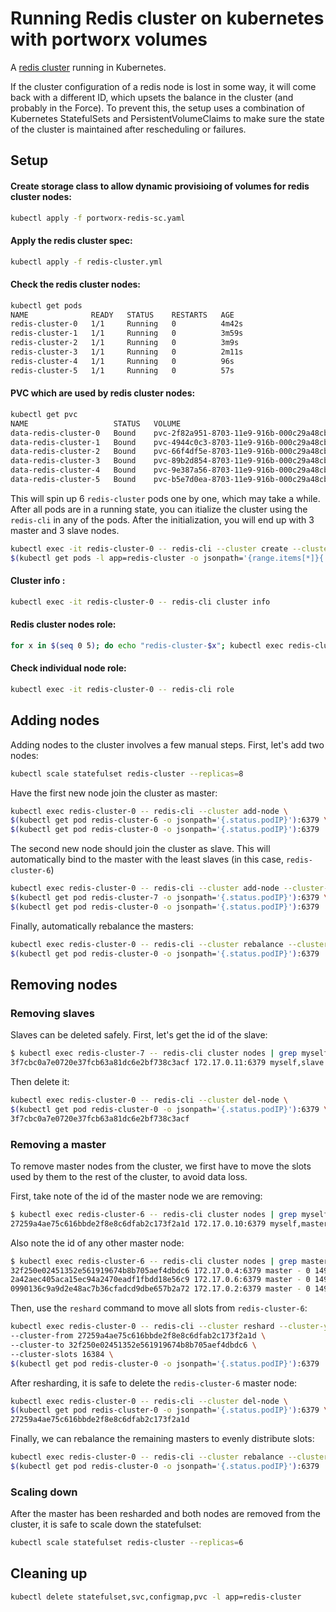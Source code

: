 # Running Redis cluster on kubernetes with portworx volumes 

A [redis cluster](https://redis.io/topics/cluster-tutorial) running in Kubernetes.

If the cluster configuration of a redis node is lost in some way, it will come back with a different ID, which upsets the balance in the cluster (and probably in the Force). To prevent this, the setup uses a combination of Kubernetes StatefulSets and PersistentVolumeClaims to make sure the state of the cluster is maintained after rescheduling or failures.

## Setup

#### Create storage class to allow dynamic provisioing of volumes for redis cluster nodes:
```bash
kubectl apply -f portworx-redis-sc.yaml
```

#### Apply the redis cluster spec:
``` bash
kubectl apply -f redis-cluster.yml
```

#### Check the redis cluster nodes:
```bash
kubectl get pods
NAME              READY   STATUS    RESTARTS   AGE
redis-cluster-0   1/1     Running   0          4m42s
redis-cluster-1   1/1     Running   0          3m59s
redis-cluster-2   1/1     Running   0          3m9s
redis-cluster-3   1/1     Running   0          2m11s
redis-cluster-4   1/1     Running   0          96s
redis-cluster-5   1/1     Running   0          57s
```

#### PVC which are used by redis cluster nodes:
```bash
kubectl get pvc
NAME                   STATUS   VOLUME                                     CAPACITY   ACCESS MODES   STORAGECLASS        AGE
data-redis-cluster-0   Bound    pvc-2f82a951-8703-11e9-916b-000c29a48cb7   10Gi       RWO            portworx-redis-sc   4m11s
data-redis-cluster-1   Bound    pvc-4944c0c3-8703-11e9-916b-000c29a48cb7   10Gi       RWO            portworx-redis-sc   3m28s
data-redis-cluster-2   Bound    pvc-66f4df5e-8703-11e9-916b-000c29a48cb7   10Gi       RWO            portworx-redis-sc   2m38s
data-redis-cluster-3   Bound    pvc-89b2d854-8703-11e9-916b-000c29a48cb7   10Gi       RWO            portworx-redis-sc   100s
data-redis-cluster-4   Bound    pvc-9e387a56-8703-11e9-916b-000c29a48cb7   10Gi       RWO            portworx-redis-sc   65s
data-redis-cluster-5   Bound    pvc-b5e7d0ea-8703-11e9-916b-000c29a48cb7   10Gi       RWO            portworx-redis-sc   26s
```

This will spin up 6 `redis-cluster` pods one by one, which may take a while. After all pods are in a running state, you can itialize the cluster using the `redis-cli` in any of the pods. After the initialization, you will end up with 3 master and 3 slave nodes.
``` bash
kubectl exec -it redis-cluster-0 -- redis-cli --cluster create --cluster-replicas 1 \
$(kubectl get pods -l app=redis-cluster -o jsonpath='{range.items[*]}{.status.podIP}:6379 ')
```

#### Cluster info :
```bash
kubectl exec -it redis-cluster-0 -- redis-cli cluster info
```

#### Redis cluster nodes role:
```bash
for x in $(seq 0 5); do echo "redis-cluster-$x"; kubectl exec redis-cluster-$x -- redis-cli role; echo; done
```

#### Check individual node role:
```bash
kubectl exec -it redis-cluster-0 -- redis-cli role
```

## Adding nodes
Adding nodes to the cluster involves a few manual steps. First, let's add two nodes:
``` bash
kubectl scale statefulset redis-cluster --replicas=8
```

Have the first new node join the cluster as master:
``` bash
kubectl exec redis-cluster-0 -- redis-cli --cluster add-node \
$(kubectl get pod redis-cluster-6 -o jsonpath='{.status.podIP}'):6379 \
$(kubectl get pod redis-cluster-0 -o jsonpath='{.status.podIP}'):6379
```

The second new node should join the cluster as slave. This will automatically bind to the master with the least slaves (in this case, `redis-cluster-6`)
``` bash
kubectl exec redis-cluster-0 -- redis-cli --cluster add-node --cluster-slave \
$(kubectl get pod redis-cluster-7 -o jsonpath='{.status.podIP}'):6379 \
$(kubectl get pod redis-cluster-0 -o jsonpath='{.status.podIP}'):6379
```

Finally, automatically rebalance the masters:
``` bash
kubectl exec redis-cluster-0 -- redis-cli --cluster rebalance --cluster-use-empty-masters \
$(kubectl get pod redis-cluster-0 -o jsonpath='{.status.podIP}'):6379
```

## Removing nodes

### Removing slaves
Slaves can be deleted safely. First, let's get the id of the slave:

``` bash
$ kubectl exec redis-cluster-7 -- redis-cli cluster nodes | grep myself
3f7cbc0a7e0720e37fcb63a81dc6e2bf738c3acf 172.17.0.11:6379 myself,slave 32f250e02451352e561919674b8b705aef4dbdc6 0 0 0 connected
```

Then delete it:
``` bash
kubectl exec redis-cluster-0 -- redis-cli --cluster del-node \
$(kubectl get pod redis-cluster-0 -o jsonpath='{.status.podIP}'):6379 \
3f7cbc0a7e0720e37fcb63a81dc6e2bf738c3acf
```

### Removing a master
To remove master nodes from the cluster, we first have to move the slots used by them to the rest of the cluster, to avoid data loss.

First, take note of the id of the master node we are removing:
``` bash
$ kubectl exec redis-cluster-6 -- redis-cli cluster nodes | grep myself
27259a4ae75c616bbde2f8e8c6dfab2c173f2a1d 172.17.0.10:6379 myself,master - 0 0 9 connected 0-1364 5461-6826 10923-12287
```

Also note the id of any other master node:
``` bash
$ kubectl exec redis-cluster-6 -- redis-cli cluster nodes | grep master | grep -v myself
32f250e02451352e561919674b8b705aef4dbdc6 172.17.0.4:6379 master - 0 1495120400893 2 connected 6827-10922
2a42aec405aca15ec94a2470eadf1fbdd18e56c9 172.17.0.6:6379 master - 0 1495120398342 8 connected 12288-16383
0990136c9a9d2e48ac7b36cfadcd9dbe657b2a72 172.17.0.2:6379 master - 0 1495120401395 1 connected 1365-5460
```

Then, use the `reshard` command to move all slots from `redis-cluster-6`:
``` bash
kubectl exec redis-cluster-0 -- redis-cli --cluster reshard --cluster-yes \
--cluster-from 27259a4ae75c616bbde2f8e8c6dfab2c173f2a1d \
--cluster-to 32f250e02451352e561919674b8b705aef4dbdc6 \
--cluster-slots 16384 \
$(kubectl get pod redis-cluster-0 -o jsonpath='{.status.podIP}'):6379
```

After resharding, it is safe to delete the `redis-cluster-6` master node:
``` bash
kubectl exec redis-cluster-0 -- redis-cli --cluster del-node \
$(kubectl get pod redis-cluster-0 -o jsonpath='{.status.podIP}'):6379 \
27259a4ae75c616bbde2f8e8c6dfab2c173f2a1d
```

Finally, we can rebalance the remaining masters to evenly distribute slots:
``` bash
kubectl exec redis-cluster-0 -- redis-cli --cluster rebalance --cluster-use-empty-masters \
$(kubectl get pod redis-cluster-0 -o jsonpath='{.status.podIP}'):6379
```

### Scaling down
After the master has been resharded and both nodes are removed from the cluster, it is safe to scale down the statefulset:
``` bash
kubectl scale statefulset redis-cluster --replicas=6
```

## Cleaning up
``` bash
kubectl delete statefulset,svc,configmap,pvc -l app=redis-cluster
```
